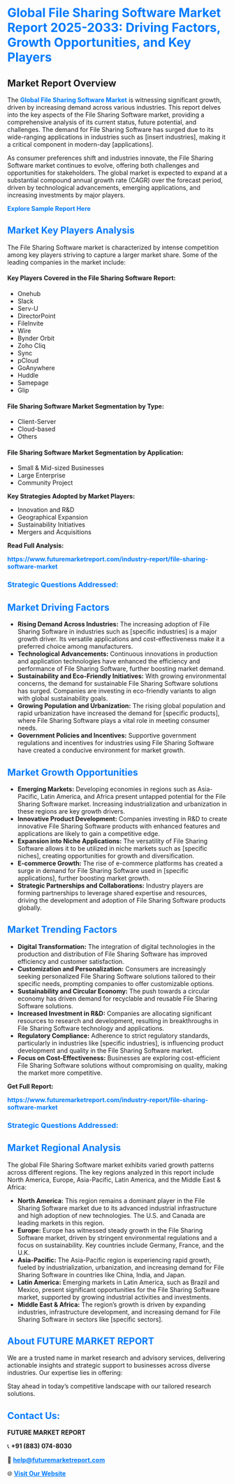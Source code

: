 <h1 style="color: #007BFF;">Global File Sharing Software Market Report 2025-2033: Driving Factors, Growth Opportunities, and Key Players</h1>

<section id="overview">
<h2>Market Report Overview</h2>
<p>The <a href="https://www.futuremarketreport.com/industry-report/file-sharing-software-market" style="color: #007BFF; text-decoration: none;"><strong>Global File Sharing Software Market</strong></a> is witnessing significant growth, driven by increasing demand across various industries. This report delves into the key aspects of the File Sharing Software market, providing a comprehensive analysis of its current status, future potential, and challenges. The demand for File Sharing Software has surged due to its wide-ranging applications in industries such as [insert industries], making it a critical component in modern-day [applications].</p>
<p>As consumer preferences shift and industries innovate, the File Sharing Software market continues to evolve, offering both challenges and opportunities for stakeholders. The global market is expected to expand at a substantial compound annual growth rate (CAGR) over the forecast period, driven by technological advancements, emerging applications, and increasing investments by major players.</p>
</section>

<section id="overview">
<p><a href="https://www.futuremarketreport.com/request-sample/reportId=56668" style="color: #007BFF; text-decoration: none;"><strong>Explore Sample Report Here</strong></a></p>
</section>

<section id="key-players">
<h2 style="color: #007BFF;">Market Key Players Analysis</h2>
<p>The File Sharing Software market is characterized by intense competition among key players striving to capture a larger market share. Some of the leading companies in the market include:</p>
<h4>Key Players Covered in the File Sharing Software Report:</h4>
<ul><li>Onehub</li><li>Slack</li><li>Serv-U</li><li>DirectorPoint</li><li>FileInvite</li><li>Wire</li><li>Bynder Orbit</li><li>Zoho Cliq</li><li>Sync</li><li>pCloud</li><li>GoAnywhere</li><li>Huddle</li><li>Samepage</li><li>Glip</li></ul>
<h4>File Sharing Software Market Segmentation by Type:</h4>
<ul><li>Client-Server</li><li>Cloud-based</li><li>Others</li></ul>

<h4>File Sharing Software Market Segmentation by Application:</h4>
<ul><li>Small &amp; Mid-sized Businesses</li><li>Large Enterprise</li><li>Community Project</li></ul>
<p><strong>Key Strategies Adopted by Market Players:</strong></p>
<ul>
<li>Innovation and R&D</li>
<li>Geographical Expansion</li>
<li>Sustainability Initiatives</li>
<li>Mergers and Acquisitions</li>
</ul>
</section>

<section>
<p><strong>Read Full Analysis: </strong></p><a href="https://www.futuremarketreport.com/industry-report/file-sharing-software-market" style="color: #007BFF; text-decoration: none;"><strong>https://www.futuremarketreport.com/industry-report/file-sharing-software-market</strong></a>
<h3 style="color: #007BFF;">Strategic Questions Addressed:</h3>
</section>

<section id="driving-factors">
<h2 style="color: #007BFF;">Market Driving Factors</h2>
<ul>
<li><strong>Rising Demand Across Industries:</strong> The increasing adoption of File Sharing Software in industries such as [specific industries] is a major growth driver. Its versatile applications and cost-effectiveness make it a preferred choice among manufacturers.</li>
<li><strong>Technological Advancements:</strong> Continuous innovations in production and application technologies have enhanced the efficiency and performance of File Sharing Software, further boosting market demand.</li>
<li><strong>Sustainability and Eco-Friendly Initiatives:</strong> With growing environmental concerns, the demand for sustainable File Sharing Software solutions has surged. Companies are investing in eco-friendly variants to align with global sustainability goals.</li>
<li><strong>Growing Population and Urbanization:</strong> The rising global population and rapid urbanization have increased the demand for [specific products], where File Sharing Software plays a vital role in meeting consumer needs.</li>
<li><strong>Government Policies and Incentives:</strong> Supportive government regulations and incentives for industries using File Sharing Software have created a conducive environment for market growth.</li>
</ul>
</section>

<section id="growth-opportunities">
<h2 style="color: #007BFF;">Market Growth Opportunities</h2>
<ul>
<li><strong>Emerging Markets:</strong> Developing economies in regions such as Asia-Pacific, Latin America, and Africa present untapped potential for the File Sharing Software market. Increasing industrialization and urbanization in these regions are key growth drivers.</li>
<li><strong>Innovative Product Development:</strong> Companies investing in R&D to create innovative File Sharing Software products with enhanced features and applications are likely to gain a competitive edge.</li>
<li><strong>Expansion into Niche Applications:</strong> The versatility of File Sharing Software allows it to be utilized in niche markets such as [specific niches], creating opportunities for growth and diversification.</li>
<li><strong>E-commerce Growth:</strong> The rise of e-commerce platforms has created a surge in demand for File Sharing Software used in [specific applications], further boosting market growth.</li>
<li><strong>Strategic Partnerships and Collaborations:</strong> Industry players are forming partnerships to leverage shared expertise and resources, driving the development and adoption of File Sharing Software products globally.</li>
</ul>
</section>

<section id="trending-factors">
<h2 style="color: #007BFF;">Market Trending Factors</h2>
<ul>
<li><strong>Digital Transformation:</strong> The integration of digital technologies in the production and distribution of File Sharing Software has improved efficiency and customer satisfaction.</li>
<li><strong>Customization and Personalization:</strong> Consumers are increasingly seeking personalized File Sharing Software solutions tailored to their specific needs, prompting companies to offer customizable options.</li>
<li><strong>Sustainability and Circular Economy:</strong> The push towards a circular economy has driven demand for recyclable and reusable File Sharing Software solutions.</li>
<li><strong>Increased Investment in R&D:</strong> Companies are allocating significant resources to research and development, resulting in breakthroughs in File Sharing Software technology and applications.</li>
<li><strong>Regulatory Compliance:</strong> Adherence to strict regulatory standards, particularly in industries like [specific industries], is influencing product development and quality in the File Sharing Software market.</li>
<li><strong>Focus on Cost-Effectiveness:</strong> Businesses are exploring cost-efficient File Sharing Software solutions without compromising on quality, making the market more competitive.</li>
</ul>
</section>

<section>
<p><strong>Get Full Report: </strong></p><a href="https://www.futuremarketreport.com/industry-report/file-sharing-software-market" style="color: #007BFF; text-decoration: none;"><strong>https://www.futuremarketreport.com/industry-report/file-sharing-software-market</strong></a>
<h3 style="color: #007BFF;">Strategic Questions Addressed:</h3>
</section>


<section id="regional-analysis">
<h2 style="color: #007BFF;">Market Regional Analysis</h2>
<p>The global File Sharing Software market exhibits varied growth patterns across different regions. The key regions analyzed in this report include North America, Europe, Asia-Pacific, Latin America, and the Middle East & Africa:</p>
<ul>
<li><strong>North America:</strong> This region remains a dominant player in the File Sharing Software market due to its advanced industrial infrastructure and high adoption of new technologies. The U.S. and Canada are leading markets in this region.</li>
<li><strong>Europe:</strong> Europe has witnessed steady growth in the File Sharing Software market, driven by stringent environmental regulations and a focus on sustainability. Key countries include Germany, France, and the U.K.</li>
<li><strong>Asia-Pacific:</strong> The Asia-Pacific region is experiencing rapid growth, fueled by industrialization, urbanization, and increasing demand for File Sharing Software in countries like China, India, and Japan.</li>
<li><strong>Latin America:</strong> Emerging markets in Latin America, such as Brazil and Mexico, present significant opportunities for the File Sharing Software market, supported by growing industrial activities and investments.</li>
<li><strong>Middle East & Africa:</strong> The region’s growth is driven by expanding industries, infrastructure development, and increasing demand for File Sharing Software in sectors like [specific sectors].</li>
</ul>
</section>

<footer>
<h2 style="color: #007BFF;">About FUTURE MARKET REPORT</h2>
<p>We are a trusted name in market research and advisory services, delivering actionable insights and strategic support to businesses across diverse industries. Our expertise lies in offering:</p>

<p>Stay ahead in today’s competitive landscape with our tailored research solutions.</p>

<h2 style="color: #007BFF;">Contact Us:</h2>
<p><strong>FUTURE MARKET REPORT</strong></p>
<p>📞 <strong>+91 (883) 074-8030</strong></p>
<p>📧 <strong><a href="mailto:help@futuremarketreport.com" style="color: #007BFF;">help@futuremarketreport.com</a></strong></p>
<p>🌐 <strong><a href="https://www.futuremarketreport.com/" style="color: #007BFF;">Visit Our Website</a></strong></p>
</footer>